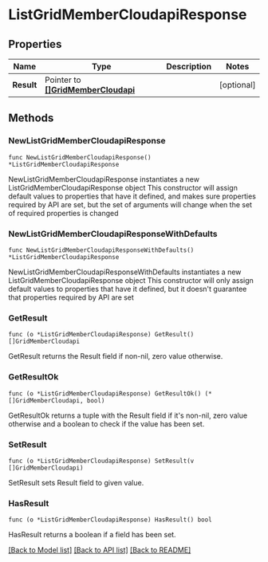 # ListGridMemberCloudapiResponse

## Properties

Name | Type | Description | Notes
------------ | ------------- | ------------- | -------------
**Result** | Pointer to [**[]GridMemberCloudapi**](GridMemberCloudapi.md) |  | [optional] 

## Methods

### NewListGridMemberCloudapiResponse

`func NewListGridMemberCloudapiResponse() *ListGridMemberCloudapiResponse`

NewListGridMemberCloudapiResponse instantiates a new ListGridMemberCloudapiResponse object
This constructor will assign default values to properties that have it defined,
and makes sure properties required by API are set, but the set of arguments
will change when the set of required properties is changed

### NewListGridMemberCloudapiResponseWithDefaults

`func NewListGridMemberCloudapiResponseWithDefaults() *ListGridMemberCloudapiResponse`

NewListGridMemberCloudapiResponseWithDefaults instantiates a new ListGridMemberCloudapiResponse object
This constructor will only assign default values to properties that have it defined,
but it doesn't guarantee that properties required by API are set

### GetResult

`func (o *ListGridMemberCloudapiResponse) GetResult() []GridMemberCloudapi`

GetResult returns the Result field if non-nil, zero value otherwise.

### GetResultOk

`func (o *ListGridMemberCloudapiResponse) GetResultOk() (*[]GridMemberCloudapi, bool)`

GetResultOk returns a tuple with the Result field if it's non-nil, zero value otherwise
and a boolean to check if the value has been set.

### SetResult

`func (o *ListGridMemberCloudapiResponse) SetResult(v []GridMemberCloudapi)`

SetResult sets Result field to given value.

### HasResult

`func (o *ListGridMemberCloudapiResponse) HasResult() bool`

HasResult returns a boolean if a field has been set.


[[Back to Model list]](../README.md#documentation-for-models) [[Back to API list]](../README.md#documentation-for-api-endpoints) [[Back to README]](../README.md)



